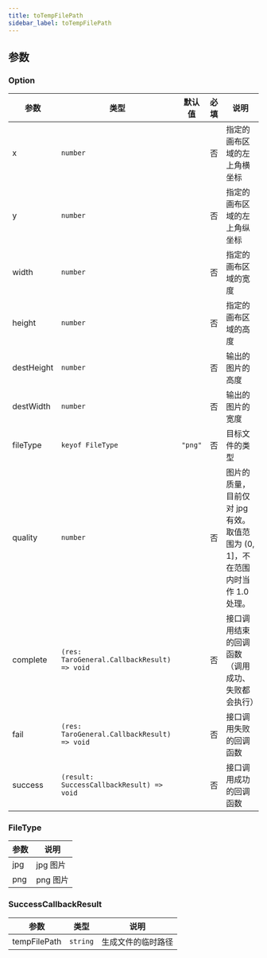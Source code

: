 ```yaml
---
title: toTempFilePath
sidebar_label: toTempFilePath
---
```


## 参数

### Option

| 参数 | 类型 | 默认值 | 必填 | 说明 |
| --- | --- | :---: | :---: | --- |
| x | `number` |  | 否 | 指定的画布区域的左上角横坐标 |
| y | `number` |  | 否 | 指定的画布区域的左上角纵坐标 |
| width | `number` |  | 否 | 指定的画布区域的宽度 |
| height | `number` |  | 否 | 指定的画布区域的高度 |
| destHeight | `number` |  | 否 | 输出的图片的高度 |
| destWidth | `number` |  | 否 | 输出的图片的宽度 |
| fileType | `keyof FileType` | `"png"` | 否 | 目标文件的类型 |
| quality | `number` |  | 否 | 图片的质量，目前仅对 jpg 有效。取值范围为 (0, 1]，不在范围内时当作 1.0 处理。 |
| complete | `(res: TaroGeneral.CallbackResult) => void` |  | 否 | 接口调用结束的回调函数（调用成功、失败都会执行） |
| fail | `(res: TaroGeneral.CallbackResult) => void` |  | 否 | 接口调用失败的回调函数 |
| success | `(result: SuccessCallbackResult) => void` |  | 否 | 接口调用成功的回调函数 |

### FileType

| 参数 | 说明 |
| --- | --- |
| jpg | jpg 图片 |
| png | png 图片 |

### SuccessCallbackResult

| 参数 | 类型 | 说明 |
| --- | --- | --- |
| tempFilePath | `string` | 生成文件的临时路径 |
